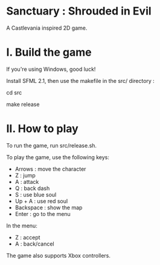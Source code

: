 Sanctuary : Shrouded in Evil
===

A Castlevania inspired 2D game. 

I. Build the game
==
If you're using Windows, good luck!

Install SFML 2.1, then use the makefile in the src/ directory :

cd src

make release

II. How to play
==
To run the game, run src/release.sh.

To play the game, use the following keys:
- Arrows : move the character
- Z : jump
- A : attack
- Q : back dash
- S : use blue soul
- Up + A : use red soul
- Backspace : show the map
- Enter : go to the menu

In the menu:
- Z : accept
- A : back/cancel

The game also supports Xbox controllers.
